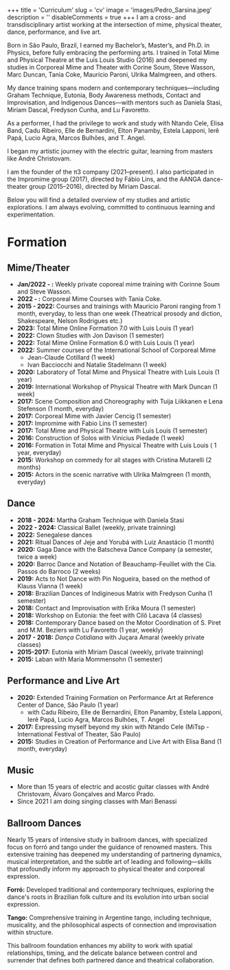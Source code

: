 +++
title = 'Curriculum'
slug = 'cv'
image = 'images/Pedro_Sarsina.jpeg'
description = ''
disableComments = true
+++
I am a cross- and transdisciplinary artist working at the intersection of mime, physical theater, dance, performance, and live art.

Born in São Paulo, Brazil, I earned my Bachelor’s, Master’s, and Ph.D. in Physics, before fully embracing the performing arts. I trained in Total Mime and Physical Theatre at the Luis Louis Studio (2016) and deepened my studies in Corporeal Mime and Theater with Corine Soum, Steve Wasson, Marc Duncan, Tania Coke, Maurício Paroni, Ulrika Malmgreen, and others.

My dance training spans modern and contemporary techniques—including Graham Technique, Eutonia, Body Awareness methods, Contact and Improvisation, and Indigenous Dances—with mentors such as Daniela Stasi, Miriam Dascal, Fredyson Cunha, and Lu Favoretto.

As a performer, I had the privilege to work and study with Ntando Cele, Elisa Band, Cadu Ribeiro, Elle de Bernardini, Elton Panamby, Estela Lapponi, Ierê Papá, Lucio Agra, Marcos Bulhões, and T. Angel.

I began my artistic journey with the electric guitar, learning from masters like André Christovam.

I am the founder of the π3 company (2021–present). I also participated in the Impromime group (2017), directed by Fábio Lins, and the AANGA dance-theater group (2015–2016), directed by Miriam Dascal.

Below you will find a detailed overview of my studies and artistic explorations. I am always evolving, committed to continuous learning and experimentation.

# Formation #

## Mime/Theater
* **Jan/2022 - :** Weekly private coporeal mime training  with Corinne Soum and Steve Wasson.
* **2022 - :** Corporeal Mime Courses with Tania Coke.
* **2015 - 2022:** Courses and trainings with Mauricio Paroni ranging from 1 month, everyday, to less than one week (Theatrical prosody and diction, Shakespeare, Nelson Rodrigues etc.)
* **2023:** Total Mime Online Formation 7.0 with Luis Louis (1 year)
* **2022:** Clown Studies with Jon Davison (1 semester)
* **2022:** Total Mime Online Formation 6.0 with Luis Louis (1 year)
* **2022:** Summer courses of the International School of Corporeal Mime
    * Jean-Claude Cotillard (1 week)
    * Ivan Bacciocchi and Natalie Stadelmann (1 week)
* **2020:** Laboratory of Total Mime and Physical Theatre with Luis Louis (1 year)
* **2019:** International Workshop of Physical Theatre with Mark Duncan (1 week)
* **2017:** Scene Composition and Choreography with Tuija Liikkanen e Lena Stefenson (1 month, everyday)
* **2017:** Corporeal Mime with Javier Cencig (1 semester)
* **2017:** Impromime with Fabio Lins (1 semester)
* **2017:** Total Mime and Physical Theatre with Luis Louis (1 semester)
* **2016:** Construction of Solos with Vinícius Piedade (1 week)
* **2016:** Formation in Total Mime and Physical Theatre with Luis Louis ( 1 year, everyday)
* **2015:** Workshop on commedy for all stages with Cristina Mutarelli (2 months)
* **2015:** Actors in the scenic narrative with Ulrika Malmgreen (1 month, everyday)

## Dance
* **2018 - 2024:** Martha Graham Technique with Daniela Stasi
* **2022 - 2024:** Classical Ballet (weekly, private trainning)
* **2022:** Senegalese dances
* **2021:** Ritual Dances of Jeje and Yorubá with Luiz Anastácio (1 month)
* **2020:** Gaga Dance with the Batscheva Dance Company (a semester, twice a week)
* **2020:** Barroc Dance and Notation of Beauchamp-Feuillet with the Cia. Passos do Barroco (2 weeks)
* **2019:** Acts to Not Dance with Pin Nogueira, based on the method of Klauss Vianna (1 week)
* **2018:** Brazilian Dances of Indigineous Matrix with Fredyson Cunha (1 semester)
* **2018:** Contact and Improvisation with Erika Moura (1 semester)
* **2018:** Workshop on Eutonia: the feet with Cilô Lacava (4 classes)
* **2018:** Contemporary Dance based on the Motor Coordination of S. Piret and M.M. Beziers with Lu Favoretto (1 year, weekly)
* **2017 - 2018:** *Dança Cotidiana* with Juçara Amaral (weekly private classes)
* **2015-2017:** Eutonia with Miriam Dascal (weekly, private trainning)
* **2015:** Laban with Maria Mommensohn (1 semester)


## Performance and Live Art
* **2020:** Extended Training Formation on Performance Art at Reference Center of Dance, São Paulo (1 year)
    * with Cadu Ribeiro, Elle de Bernardini, Elton Panamby, Estela Lapponi, Ierê Papá, Lucio Agra, Marcos Bulhões, T. Angel
* **2017:** Expressing myself beyond my skin with Ntando Cele (MiTsp - International Festival of Theater, São Paulo)
* **2015:** Studies in Creation of Performance and Live Art with Elisa Band (1 month, everyday)

## Music
* More than 15 years of electric and acostic guitar classes with André Christovam, Álvaro Gonçalves and Marco Prado.
* Since 2021 I am doing singing classes with Mari Benassi

## Ballroom Dances
Nearly 15 years of intensive study in ballroom dances, with specialized focus on forró and tango under the guidance of renowned masters. This extensive training has deepened my understanding of partnering dynamics, musical interpretation, and the subtle art of leading and following—skills that profoundly inform my approach to physical theater and corporeal expression.

**Forró:** Developed traditional and contemporary techniques, exploring the dance's roots in Brazilian folk culture and its evolution into urban social expression.

**Tango:** Comprehensive training in Argentine tango, including technique, musicality, and the philosophical aspects of connection and improvisation within structure.

This ballroom foundation enhances my ability to work with spatial relationships, timing, and the delicate balance between control and surrender that defines both partnered dance and theatrical collaboration.

